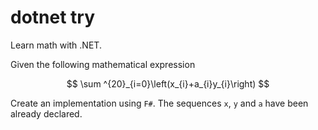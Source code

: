 # dotnet try

Learn math with .NET.

Given the following mathematical expression 

$$
\sum ^{20}_{i=0}\left(x_{i}+a_{i}y_{i}\right)
$$

Create an implementation using `F#`. The sequences `x`, `y` and `a` have been already declared.

```fsharp --source-file ./samples/FSharpMath/Program.fs --project ./samples/FSharpMath/FSharpMath.fsproj  --region some_region
```
